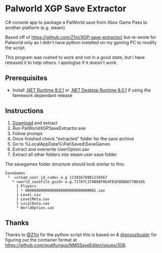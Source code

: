 # Palworld XGP Save Extractor

C# console app to package a PalWorld save from Xbox Game Pass to another platform (e.g. steam)

Based off of https://github.com/Z1ni/XGP-save-extractor/ but re-wrote for Palworld only as I didn't have python installed on my gaming PC to modify the script.

This program was rushed to work and not in a good state, but I have released it to help others. I apologise if it doesn't work.

## Prerequisites
- Install [.NET Runtime 8.0.1](https://dotnet.microsoft.com/en-us/download/dotnet/thank-you/runtime-8.0.1-windows-x64-installer) or [.NET Desktop Runtime 8.0.1](https://dotnet.microsoft.com/en-us/download/dotnet/thank-you/runtime-desktop-8.0.1-windows-x64-installer) if using the famework dependant release

## Instructions
1. [Download](https://github.com/StryderUK/PalWorldXGPSaveExtractor/releases) and extract
2. Run PalWorldXGPSaveExtractor.exe 
3. Follow promps
4. Once finished check "extracted" folder for the save archive
5. Go to %LocalAppData%\Pal\Saved\SaveGames
6. Extract and overwrite UserOption.sav
7. Extract all other folders into steam user save folder

The savegames folder structure should look similar to this:
```
SaveGames
 └  <steam_user_id_code> e.g 12345678901234567
   └ <world_savefile_guid> e.g.71787C374B88F0E4F81E9DBAD77B81E6
     ├ Players
     | └ 00000000000000000000000000000001.sav
     ├ Level.sav
     ├ LevelMeta.sav
     ├ LocalData.sav
     └ WorldOption.sav
```
 

## Thanks
Thanks to [@Z1ni](https://github.com/Z1ni/) for the python script this is based on & [@snoozbuster](https://github.com/snoozbuster) for figuring out the container format at https://github.com/goatfungus/NMSSaveEditor/issues/306.
